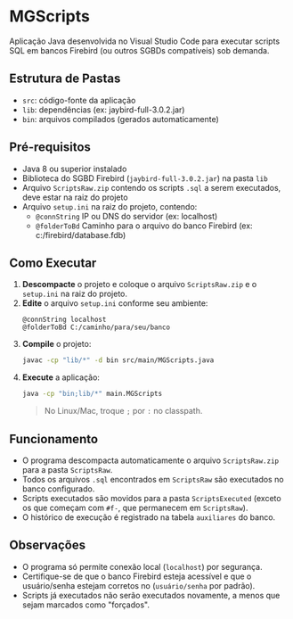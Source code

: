 # MGScripts

Aplicação Java desenvolvida no Visual Studio Code para executar scripts SQL em bancos Firebird (ou outros SGBDs compatíveis) sob demanda.

## Estrutura de Pastas

- `src`: código-fonte da aplicação
- `lib`: dependências (ex: jaybird-full-3.0.2.jar)
- `bin`: arquivos compilados (gerados automaticamente)

## Pré-requisitos

- Java 8 ou superior instalado
- Biblioteca do SGBD Firebird (`jaybird-full-3.0.2.jar`) na pasta `lib`
- Arquivo `ScriptsRaw.zip` contendo os scripts `.sql` a serem executados, deve estar na raiz do projeto
- Arquivo `setup.ini` na raiz do projeto, contendo:
  - `@connString` IP ou DNS do servidor (ex: localhost)
  - `@folderToBd` Caminho para o arquivo do banco Firebird (ex: c:/firebird/database.fdb)

## Como Executar

1. **Descompacte** o projeto e coloque o arquivo `ScriptsRaw.zip` e o `setup.ini` na raiz do projeto.
2. **Edite** o arquivo `setup.ini` conforme seu ambiente:
   ```
   @connString localhost
   @folderToBd C:/caminho/para/seu/banco
   ```
3. **Compile** o projeto:
   ```sh
   javac -cp "lib/*" -d bin src/main/MGScripts.java
   ```
4. **Execute** a aplicação:
   ```sh
   java -cp "bin;lib/*" main.MGScripts
   ```
   > No Linux/Mac, troque `;` por `:` no classpath.

## Funcionamento

- O programa descompacta automaticamente o arquivo `ScriptsRaw.zip` para a pasta `ScriptsRaw`.
- Todos os arquivos `.sql` encontrados em `ScriptsRaw` são executados no banco configurado.
- Scripts executados são movidos para a pasta `ScriptsExecuted` (exceto os que começam com `#f-`, que permanecem em `ScriptsRaw`).
- O histórico de execução é registrado na tabela `auxiliares` do banco.

## Observações

- O programa só permite conexão local (`localhost`) por segurança.
- Certifique-se de que o banco Firebird esteja acessível e que o usuário/senha estejam corretos no (`usuário/senha` por padrão).
- Scripts já executados não serão executados novamente, a menos que sejam marcados como "forçados".